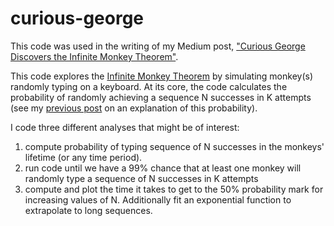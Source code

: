 # curious-george
This code was used in the writing of my Medium post, ["Curious George Discovers the Infinite Monkey Theorem"](https://medium.com/@benlahner/curious-george-discovers-the-infinite-monkey-theorem-652d73667229).

This code explores the [Infinite Monkey Theorem](https://en.wikipedia.org/wiki/Infinite_monkey_theorem) by simulating monkey(s) randomly typing on a keyboard. At its core, the code calculates the probability of randomly achieving a sequence N successes in K attempts (see my [previous post](https://medium.com/@benlahner/what-is-the-probability-of-flipping-n-consecutive-heads-in-k-coin-flips-71fcae35c33a) on an explanation of this probability). 

I code three different analyses that might be of interest:
1. compute probability of typing sequence of N successes in the monkeys' lifetime (or any time period).
2. run code until we have a 99% chance that at least one monkey will randomly type a sequence of N successes in K attempts
3. compute and plot the time it takes to get to the 50% probability mark for increasing values of N. Additionally fit an exponential function to extrapolate to long sequences.
